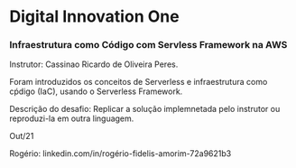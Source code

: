 # Digital Innovation One

### Infraestrutura como Código com Servless Framework na AWS

Instrutor: Cassinao Ricardo de Oliveira Peres.

Foram introduzidos os conceitos de Serverless e infraestrutura como cṕdigo (IaC), usando o Serverless Framework.

Descrição do desafio: Replicar a solução implemnetada pelo instrutor ou reproduzi-la em outra linguagem.

Out/21

Rogério: linkedin.com/in/rogério-fidelis-amorim-72a9621b3

